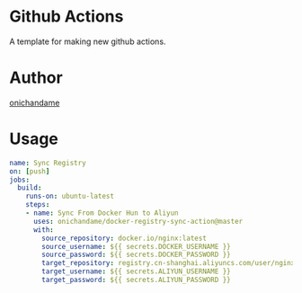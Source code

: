 # Github Actions

A template for making new github actions.

# Author

[onichandame](https://onichandame.com)

# Usage

```yaml
name: Sync Registry
on: [push]
jobs:
  build:
    runs-on: ubuntu-latest
    steps:
    - name: Sync From Docker Hun to Aliyun
      uses: onichandame/docker-registry-sync-action@master
      with:
        source_repository: docker.io/nginx:latest
        source_username: ${{ secrets.DOCKER_USERNAME }}
        source_password: ${{ secrets.DOCKER_PASSWORD }}
        target_repository: registry.cn-shanghai.aliyuncs.com/user/nginx:latest
        target_username: ${{ secrets.ALIYUN_USERNAME }}
        target_password: ${{ secrets.ALIYUN_PASSWORD }}
```
